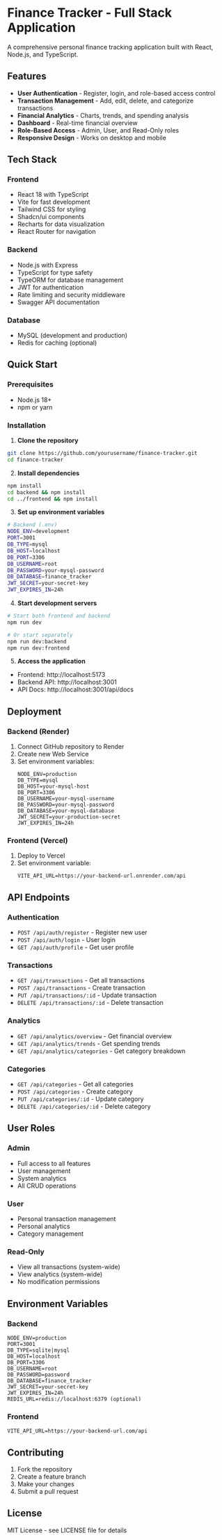 # Finance Tracker - Full Stack Application

A comprehensive personal finance tracking application built with React, Node.js, and TypeScript.

## Features

- **User Authentication** - Register, login, and role-based access control
- **Transaction Management** - Add, edit, delete, and categorize transactions
- **Financial Analytics** - Charts, trends, and spending analysis
- **Dashboard** - Real-time financial overview
- **Role-Based Access** - Admin, User, and Read-Only roles
- **Responsive Design** - Works on desktop and mobile

## Tech Stack

### Frontend
- React 18 with TypeScript
- Vite for fast development
- Tailwind CSS for styling
- Shadcn/ui components
- Recharts for data visualization
- React Router for navigation

### Backend
- Node.js with Express
- TypeScript for type safety
- TypeORM for database management
- JWT for authentication
- Rate limiting and security middleware
- Swagger API documentation

### Database
- MySQL (development and production)
- Redis for caching (optional)

## Quick Start

### Prerequisites
- Node.js 18+
- npm or yarn

### Installation

1. **Clone the repository**
```bash
git clone https://github.com/yourusername/finance-tracker.git
cd finance-tracker
```

2. **Install dependencies**
```bash
npm install
cd backend && npm install
cd ../frontend && npm install
```

3. **Set up environment variables**
```bash
# Backend (.env)
NODE_ENV=development
PORT=3001
DB_TYPE=mysql
DB_HOST=localhost
DB_PORT=3306
DB_USERNAME=root
DB_PASSWORD=your-mysql-password
DB_DATABASE=finance_tracker
JWT_SECRET=your-secret-key
JWT_EXPIRES_IN=24h
```

4. **Start development servers**
```bash
# Start both frontend and backend
npm run dev

# Or start separately
npm run dev:backend
npm run dev:frontend
```

5. **Access the application**
- Frontend: http://localhost:5173
- Backend API: http://localhost:3001
- API Docs: http://localhost:3001/api/docs

## Deployment

### Backend (Render)
1. Connect GitHub repository to Render
2. Create new Web Service
3. Set environment variables:
   ```
   NODE_ENV=production
   DB_TYPE=mysql
   DB_HOST=your-mysql-host
   DB_PORT=3306
   DB_USERNAME=your-mysql-username
   DB_PASSWORD=your-mysql-password
   DB_DATABASE=your-mysql-database
   JWT_SECRET=your-production-secret
   JWT_EXPIRES_IN=24h
   ```

### Frontend (Vercel)
1. Deploy to Vercel
2. Set environment variable:
   ```
   VITE_API_URL=https://your-backend-url.onrender.com/api
   ```

## API Endpoints

### Authentication
- `POST /api/auth/register` - Register new user
- `POST /api/auth/login` - User login
- `GET /api/auth/profile` - Get user profile

### Transactions
- `GET /api/transactions` - Get all transactions
- `POST /api/transactions` - Create transaction
- `PUT /api/transactions/:id` - Update transaction
- `DELETE /api/transactions/:id` - Delete transaction

### Analytics
- `GET /api/analytics/overview` - Get financial overview
- `GET /api/analytics/trends` - Get spending trends
- `GET /api/analytics/categories` - Get category breakdown

### Categories
- `GET /api/categories` - Get all categories
- `POST /api/categories` - Create category
- `PUT /api/categories/:id` - Update category
- `DELETE /api/categories/:id` - Delete category

## User Roles

### Admin
- Full access to all features
- User management
- System analytics
- All CRUD operations

### User
- Personal transaction management
- Personal analytics
- Category management

### Read-Only
- View all transactions (system-wide)
- View analytics (system-wide)
- No modification permissions

## Environment Variables

### Backend
```
NODE_ENV=production
PORT=3001
DB_TYPE=sqlite|mysql
DB_HOST=localhost
DB_PORT=3306
DB_USERNAME=root
DB_PASSWORD=password
DB_DATABASE=finance_tracker
JWT_SECRET=your-secret-key
JWT_EXPIRES_IN=24h
REDIS_URL=redis://localhost:6379 (optional)
```

### Frontend
```
VITE_API_URL=https://your-backend-url.com/api
```

## Contributing

1. Fork the repository
2. Create a feature branch
3. Make your changes
4. Submit a pull request

## License

MIT License - see LICENSE file for details
